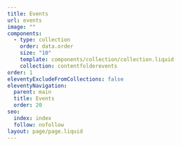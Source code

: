 ```yaml
---
title: Events
url: events
image: ""
components:
  - type: collection
    order: data.order
    size: "10"
    template: components/collection/collection.liquid
    collection: contentfolderevents
order: 1
eleventyExcludeFromCollections: false
eleventyNavigation:
  parent: main
  title: Events
  order: 20
seo:
  index: index
  follow: nofollow
layout: page/page.liquid
---
```

